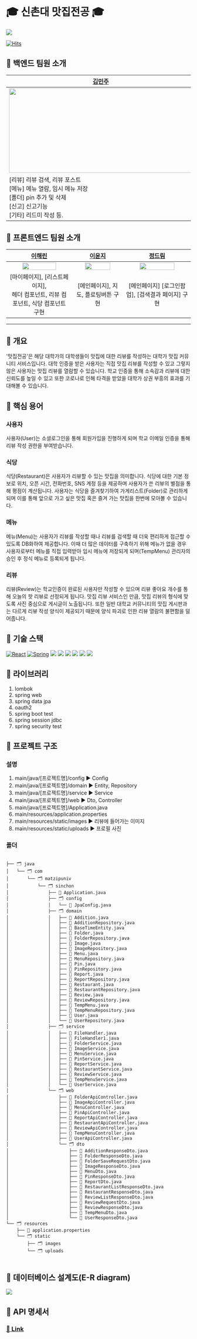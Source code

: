 # 🎓 신촌대 맛집전공 🎓
<img src = "https://github.com/Pork-Potatoes/Pork-Potatoes-Front/raw/main/food-major/src/assets/banner.png"/>

[![Hits](https://hits.seeyoufarm.com/api/count/incr/badge.svg?url=https%3A%2F%2Fgithub.com%2FPork-Potatoes%2FPork-Potatoes-Back&count_bg=%23E0755F&title_bg=%239E5D50&icon=&icon_color=%23E0755F&title=hits&edge_flat=false)](https://hits.seeyoufarm.com)

## 🍏 백엔드 팀원 소개
| [김민주](https://github.com/MINJU-KIMmm)                                                                                             | [김시연](https://github.com/siyeonkm)                                                                       | [박현아](https://github.com/hak2711)                                                                                                                 | [이서정](https://github.com/seojunglee)                                                                     |
|--------------------------------------------------------------------------------------------------------------------------------------|-------------------------------------------------------------------------------------------------------------|------------------------------------------------------------------------------------------------------------------------------------------------------|-------------------------------------------------------------------------------------------------------------|
| <img src = "https://github.com/MINJU-KIMmm/GitHubTest/blob/main/image/porkProfile/KimMinju.jpeg" width="500px" height="230px"/>                                   | <img src = "https://github.com/MINJU-KIMmm/GitHubTest/blob/main/image/porkProfile/KimSiyeon.jpeg" width="500px" height="230px"/>         | <img src = "https://github.com/MINJU-KIMmm/GitHubTest/blob/main/image/porkProfile/ParkHyunah.jpeg" width="500px" height="230px"/>                                                 | <img src = "https://github.com/MINJU-KIMmm/GitHubTest/blob/main/image/porkProfile/LeeSeojung.jpeg" width="500px" height="230px"/>        |
| [리뷰] 리뷰 검색, 리뷰 포스트</br> [메뉴] 메뉴 열람, 임시 메뉴 저장</br> [폴더] pin 추가 및 삭제</br> [신고] 신고기능</br> [기타] 리드미 작성 등. | [유저] 소셜로그인, 프로필수정, 유저 정보 수정, 학교 인증, 유저 탈퇴 </br> [폴더] 폴더 리스트로 반환</br> [DB] 리뷰 DB 구축 등. | [레스토랑] 리뷰 작성시 맛집 이름 검색, 가게 정보 및 검색 결과 반환</br>[폴더] 폴더에 가게 추가, 폴더 반환, 폴더 수정 및 삭제 기능</br> [서버] 배포 등. | [리뷰] 리뷰 개별 반환, hot 리뷰, 리뷰 포스트, 최신 리뷰, 마이페이지 리뷰 열람</br> [DB] 레스토랑 DB 구축 등. |
## 🍎 프론트엔드 팀원 소개
| [이해린](https://github.com/dazzlynnnn)                                                            | [이윤지](https://github.com/L-Yunji)                                                                | [정드림](https://github.com/dream0214)                                                               |
|:----------------------------------------------------------------------------------------------------:|:-----------------------------------------------------------------------------------------------------:|:------------------------------------------------------------------------------------------------------:|
| <img src = "https://github.com/MINJU-KIMmm/GitHubTest/blob/main/image/porkProfile/LeeHaerin.jpeg" width="75%"/> | <img src = "https://github.com/MINJU-KIMmm/GitHubTest/blob/main/image/porkProfile/LeeYunji.jpeg" width="75%"/> | <img src = "https://github.com/MINJU-KIMmm/GitHubTest/blob/main/image/porkProfile/JungDream.jpeg" width="75%"/> |
| [마이페이지], [리스트페이지], <br/>헤더 컴포넌트, 리뷰 컴포넌트, 식당 컴포넌트 구현                | [메인페이지], 지도, 플로팅버튼 구현                                                                 | [메인페이지] [로그인팝업], [검색결과 페이지] 구현                                                    |

-------------------
## 🍊 개요
'맛집전공'은 해당 대학가의 대학생들이 맛집에 대한 리뷰를 작성하는 대학가 맛집 커뮤니티 서비스입니다. 대학 인증을 받은 사용자는 직접 맛집 리뷰를 작성할 수 있고 그렇지 않은 사용자는 맛집 리뷰를 열람할 수 있습니다. 학교 인증을 통해 소속감과 리뷰에 대한 신뢰도를 높일 수 있고 또한 코로나로 인해 타격을 받았을 대학가 상권 부흥의 효과를 기대해볼 수 있습니다.
## 🍊 핵심 용어
### 사용자
사용자(User)는 소셜로그인을 통해 회원가입을 진행하게 되며 학교 이메일 인증을 통해 리뷰 작성 권한을 부여받습니다.
### 식당
식당(Restaurant)은 사용자가 리뷰할 수 있는 맛집을 의미합니다. 식당에 대한 기본 정보로 위치, 오픈 시간, 전화번호, SNS 계정 등을 제공하며 사용자가 쓴 리뷰의 별점을 통해 평점이 계산됩니다. 사용자는 식당을 즐겨찾기하여 가게리스트(Folder)로 관리하게 되며 이를 통해 앞으로 가고 싶은 맛집 혹은 즐겨 가는 맛집을 한번에 모아볼 수 있습니다.
### 메뉴
메뉴(Menu)는 사용자가 리뷰를 작성할 때나 리뷰를 검색할 때 더욱 편리하게 접근할 수 있도록 DB화하여 제공합니다. 이때 더 많은 데이터를 구축하기 위해 메뉴가 없을 경우 사용자로부터 메뉴를 직접 입력받아 임시 메뉴에 저장되게 되며(TempMenu) 관리자의 승인 후 정식 메뉴로 등록되게 됩니다.
### 리뷰
리뷰(Review)는 학교인증이 완료된 사용자만 작성할 수 있으며 리뷰 좋아요 개수를 통해 오늘의 핫 리뷰로 선정되게 됩니다. 맛집 리뷰 서비스인 만큼, 맛집 리뷰의 형식에 맞도록 사진 중심으로 게시글이 노출됩니다. 또한 일반 대학교 커뮤니티의 맛집 게시판과는 다르게 리뷰 작성 양식이 제공되기 때문에 양식 파괴로 인한 리뷰 열람의 불편함을 덜어줍니다.


## 🍊 기술 스택

    
[![React](https://img.shields.io/badge/React-61DAFB?style=round-square&logo=React&logoColor=black)](https://ko.reactjs.org/) [![Spring](https://img.shields.io/badge/Spring-6DB33F?style=round-square&logo=Spring&logoColor=white)](https://spring.io/) <img src="https://img.shields.io/badge/Java-007396?style=flat-square&logo=Java&logoColor=white"/></a> <img src="https://img.shields.io/badge/MySQL-4479A1?style=flat-square&logo=MySQL&logoColor=white"/></a> <img src="https://img.shields.io/badge/Postman-FF6C37?style=flat-square&logo=Postman&logoColor=white"/> <img src="https://img.shields.io/badge/Amazon AWS-232F3E?style=flat-square&logo=Amazon%20AWS&logoColor=white"/></a> <img src="https://img.shields.io/badge/Amazon S3-569A31?style=flat-square&logo=AmazonS3&logoColor=white"/></a> <img src="https://img.shields.io/badge/GitHub -181717?style=flat-square&logo=GitHub&logoColor=white"/></a> 




## 🍊 라이브러리
1. lombok
2. spring web
3. spring data jpa
4. oauth2
5. spring boot test
6. spring session jdbc
7. spring security test

## 🍊 프로젝트 구조

### 설명
1. main/java/[프로젝트명]/config ▶️ Config
2. main/java/[프로젝트명]/domain ▶️ Entity, Repository
3. main/java/[프로젝트명]/service ▶️ Service
4. main/java/[프로젝트명]/web ▶️ Dto, Controller
5. main/java/[프로젝트명]/Application.java
6. main/resources/application.properties
7. main/resources/static/images ▶️ 리뷰에 들어가는 이미지
8. main/resources/static/uploads ▶️ 프로필 사진

### 폴더 
<pre>
<code>
├── 🗂 java
│   └── 🗂 com
│       └── 🗂 matzipuniv
│           └── 🗂 sinchon
│               ├── 📑 Application.java
│               ├── 🗂 config
│               │   └── 📑 JpaConfig.java
│               ├── 🗂 domain
│               │   ├── 📑 Addition.java
│               │   ├── 📑 AdditionRepository.java
│               │   ├── 📑 BaseTimeEntity.java
│               │   ├── 📑 Folder.java
│               │   ├── 📑 FolderRepository.java
│               │   ├── 📑 Image.java
│               │   ├── 📑 ImageRepository.java
│               │   ├── 📑 Menu.java
│               │   ├── 📑 MenuRepository.java
│               │   ├── 📑 Pin.java
│               │   ├── 📑 PinRepository.java
│               │   ├── 📑 Report.java
│               │   ├── 📑 ReportRepository.java
│               │   ├── 📑 Restaurant.java
│               │   ├── 📑 RestaurantRepository.java
│               │   ├── 📑 Review.java
│               │   ├── 📑 ReviewRepository.java
│               │   ├── 📑 TempMenu.java
│               │   ├── 📑 TempMenuRepository.java
│               │   ├── 📑 User.java
│               │   └── 📑 UserRepository.java
│               ├── 🗂 service
│               │   ├── 📑 FileHandler.java
│               │   ├── 📑 FileHandler1.java
│               │   ├── 📑 FolderService.java
│               │   ├── 📑 ImageService.java
│               │   ├── 📑 MenuService.java
│               │   ├── 📑 PinService.java
│               │   ├── 📑 ReportService.java
│               │   ├── 📑 RestaurantService.java
│               │   ├── 📑 ReviewService.java
│               │   ├── 📑 TempMenuService.java
│               │   └── 📑 UserService.java
│               └── 🗂 web
│                   ├── 📑 FolderApiController.java
│                   ├── 📑 ImageApiController.java
│                   ├── 📑 MenuController.java
│                   ├── 📑 PinApiController.java
│                   ├── 📑 ReportApiController.java
│                   ├── 📑 RestaurantApiController.java
│                   ├── 📑 ReviewApiController.java
│                   ├── 📑 TempMenuController.java
│                   ├── 📑 UserApiController.java
│                   └── 🗂 dto
│                       ├── 📑 AdditionResponseDto.java
│                       ├── 📑 FolderResponseDto.java
│                       ├── 📑 FolderSaveRequestDto.java
│                       ├── 📑 ImageResponseDto.java
│                       ├── 📑 MenuDto.java
│                       ├── 📑 PinResponseDto.java
│                       ├── 📑 ReportDto.java
│                       ├── 📑 RestaurantListResponseDto.java
│                       ├── 📑 RestaurantResponseDto.java
│                       ├── 📑 ReviewListResponseDto.java
│                       ├── 📑 ReviewRequestDto.java
│                       ├── 📑 ReviewResponseDto.java
│                       ├── 📑 TempMenuDto.java
│                       └── 📑 UserResponseDto.java
└── 🗂 resources
    ├── 📑 application.properties
    └── 🗂 static
        ├── 🗂 images
        └── 🗂 uploads
</code>
</pre>


## 🍊 데이터베이스 설계도(E-R diagram)
<img src = "https://github.com/MINJU-KIMmm/GitHubTest/blob/main/image/porkProfile/matzip-univ-db.png"/>

## 🍊 API 명세서
### [🔗 Link](https://www.notion.so/API-bd2954deae834891889daaf5085d8853)


